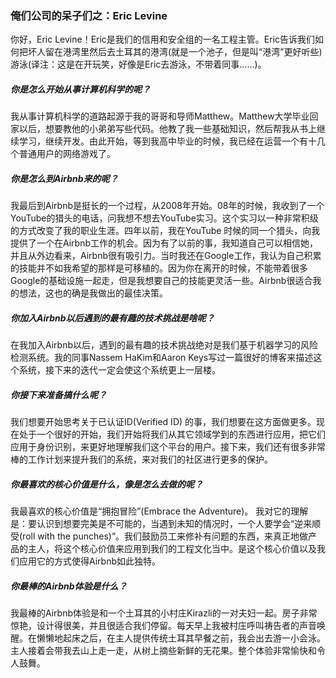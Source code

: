 ### 俺们公司的呆子们之：Eric Levine 


你好，Eric Levine！Eric是我们的信用和安全组的一名工程主管。Eric告诉我们如何把坏人留在港湾里然后去土耳其的港湾(就是一个池子，但是叫“港湾”更好听些)游泳(译注：这是在开玩笑，好像是Eric去游泳，不带着同事……)。

##### 你是怎么开始从事计算机科学的呢？

我从事计算机科学的道路起源于我的哥哥和导师Matthew。Matthew大学毕业回家以后，想要教他的小弟弟写些代码。他教了我一些基础知识，然后帮我从书上继续学习，继续开发。由此开始，等到我高中毕业的时候，我已经在运营一个有十几个普通用户的网络游戏了。

##### 你是怎么到Airbnb来的呢？

我最后到Airbnb是挺长的一个过程，从2008年开始。08年的时候，我收到了一个YouTube的猎头的电话，问我想不想去YouTube实习。这个实习以一种非常积级的方式改变了我的职业生涯。四年以前，我在YouTube
时候的同一个猎头，向我提供了一个在Airbnb工作的机会。因为有了以前的事，我知道自己可以相信她，并且从外边看来，Airbnb很有吸引力。当时我还在Google工作，我认为自己积累的技能并不如我希望的那样是可移植的。因为你在离开的时候，不能带着很多Google的基础设施一起走，但是我想要自己的技能更灵活一些。Airbnb很适合我的想法，这也的确是我做出的最佳决策。

##### 你加入Airbnb以后遇到的最有趣的技术挑战是啥呢？

在我加入Airbnb以后，遇到的最有趣的技术挑战绝对是我们基于机器学习的风险检测系统。我的同事Nassem HaKim和Aaron Keys写过一篇很好的博客来描述这个系统，接下来的迭代一定会使这个系统更上一层楼。

##### 你接下来准备搞什么呢？

我们想要开始思考关于已认证ID(Verified ID)
的事，我们想要在这方面做更多。现在处于一个很好的开始，我们开始将我们从其它领域学到的东西进行应用，把它们应用于身份识别，来更好地理解我们这个平台的用户。接下来，我们还有很多非常棒的工作计划来提升我们的系统，来对我们的社区进行更多的保护。

##### 你最喜欢的核心价值是什么，像是怎么去做的呢？

我最喜欢的核心价值是“拥抱冒险”(Embrace the Adventure)。 我对它的理解是：要认识到想要完美是不可能的，当遇到未知的情况时，一个人要学会“逆来顺受(roll with the punches)”。我们鼓励员工来修补有问题的东西，来真正地做产品的主人，将这个核心价值来应用到我们的工程文化当中。是这个核心价值以及我们应用它的方式使得Airbnb如此独特。

##### 你最棒的Airbnb体验是什么？

我最棒的Airbnb体验是和一个土耳其的小村庄Kirazli的一对夫妇一起。房子非常惊艳，设计得很美，并且很适合我们停留。每天早上我被村庄呼叫祷告者的声音唤醒。在懒懒地起床之后，在主人提供传统土耳其早餐之前，我会出去游一小会泳。主人接着会带我去山上走一走，从树上摘些新鲜的无花果。整个体验非常愉快和令人鼓舞。
